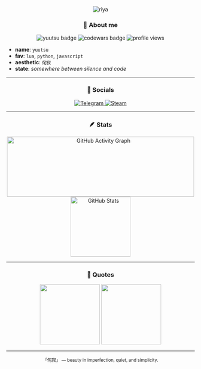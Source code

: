 <div align="center">
  <img src = "https://media1.tenor.com/m/cU2Xi7RfOeoAAAAC/gachiakuta-riyo-reaper.gif" alt = "riya"/>
</div>
<h3 align="center">🌿 About me</h3>
<p align="center">
  <img src="https://img.shields.io/badge/nurzh-yuutsu-8a7ca8?style=flat-square" alt="yuutsu badge"/>
  <img src="https://www.codewars.com/users/own.yuutsu/badges/micro" alt="codewars badge"/>
  <img src="https://komarev.com/ghpvc/?username=ownnurzh&label=Profile%20views&color=84a87c&style=flat-square" alt="profile views"/>
</p>

<ul>
  <li><b>name</b>: <code>yuutsu</code></li>
  <li><b>fav</b>: <code>lua</code>, <code>python</code>, <code>javascript</code></li>
  <li><b>aesthetic</b>: <code>侘寂</code></li>
  <li><b>state</b>: <i>somewhere between silence and code</i></li>
</ul>

---

<h3 align="center">🌸 Socials</h3>

<p align="center">
  <a href="https://t.me/own3rN">
    <img src="https://img.shields.io/badge/Telegram-Chat-26A5E4?logo=telegram&logoColor=white&style=for-the-badge" alt="Telegram"/>
  </a>
  <a href="https://steamcommunity.com/id/ownnurzh/">
    <img src="https://img.shields.io/badge/Steam-Profile-000000?logo=steam&logoColor=white&style=for-the-badge" alt="Steam"/>
  </a>
</p>

---

<h3 align="center">🪶 Stats</h3>

<div align="center">
  <img src="https://github-readme-activity-graph.vercel.app/graph?username=ownnurzh&hide_border=true&bg_color=2d2b55&color=FFD700&line=a599e9&point=b362ff&days=15" alt="GitHub Activity Graph" width = "500px" height = "160px"/>
  <img src="https://github-readme-stats.vercel.app/api?username=ownnurzh&show_icons=true&locale=en&theme=shades-of-purple&hide_border=true&rank_icon=github" alt="GitHub Stats" height="160px"/>
</div>

---

<h3 align="center">🍃 Quotes</h3>

<div align="center">
  <img src="https://quotes-github-readme.vercel.app/api?type=horizontal&quoteColor=FFD700&symbolColor=b362ff&backgroundColor=2d2b55&authorColor=a599e9&author=Mumei(無名)&quote=%E3%80%8C%E7%84%A6%E3%82%89%E3%81%9A%E3%80%81%E3%81%A7%E3%82%82%E6%AD%A2%E3%81%BE%E3%82%89%E3%81%9A%E3%80%82%E3%80%8DDon%E2%80%99t%20rush%2C%20but%20don%E2%80%99t%20stop." height = "160px"/>
  <img src="https://quotes-github-readme.vercel.app/api?type=horizontal&quoteColor=FFD700&symbolColor=b362ff&backgroundColor=2d2b55&authorColor=a599e9&author=Mumei(無名)&quote=%E3%80%8C%E5%B0%8F%E3%81%95%E3%81%AA%E5%89%8D%E9%80%B2%E3%82%82%E3%80%81%E7%BE%8E%E3%81%97%E3%81%84%E3%80%82%E3%80%8DEven%20small%20steps%20are%20beautiful." height = "160px"/>
</div>

---

<div align="center">
  <sub>「侘寂」 — beauty in imperfection, quiet, and simplicity.</sub>
</div>
